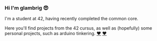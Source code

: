 ### Hi I'm glambrig 😎

I'm a student at 42, having recently completed the common core.

Here you'll find projects from the 42 cursus, as well as (hopefully) some personal projects, such as arduino tinkering.
[❤️](https://www.youtube.com/watch?v=Ay7weD1BCN8)
[❤️](https://www.youtube.com/watch?v=Wg-A4GrFx8o)

